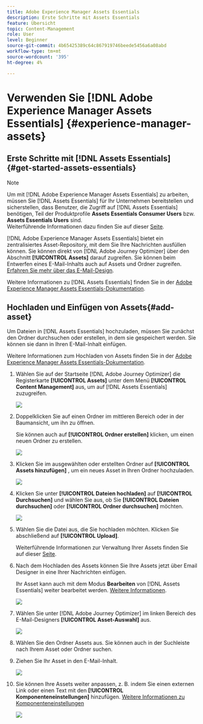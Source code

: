 ```yaml
---
title: Adobe Experience Manager Assets Essentials
description: Erste Schritte mit Assets Essentials
feature: Übersicht
topic: Content-Management
role: User
level: Beginner
source-git-commit: 4b65425389c64c867919746beede5456a6a08abd
workflow-type: tm+mt
source-wordcount: '395'
ht-degree: 4%

---
```


# Verwenden Sie [!DNL Adobe Experience Manager Assets Essentials] {#experience-manager-assets}

## Erste Schritte mit [!DNL Assets Essentials] {#get-started-assets-essentials}

>[!NOTE]
>
> Um mit [!DNL Adobe Experience Manager Assets Essentials] zu arbeiten, müssen Sie [!DNL Assets Essentials] für Ihr Unternehmen bereitstellen und sicherstellen, dass Benutzer, die Zugriff auf [!DNL Assets Essentials] benötigen, Teil der Produktprofile **Assets Essentials Consumer Users** bzw. **Assets Essentials Users** sind. <br> Weiterführende Informationen dazu finden Sie auf dieser [Seite](https://experienceleague.adobe.com/docs/experience-manager-assets-essentials/help/deploy-administer.html).

[!DNL Adobe Experience Manager Assets Essentials] bietet ein zentralisiertes Asset-Repository, mit dem Sie Ihre Nachrichten ausfüllen können. Sie können direkt von [!DNL Adobe Journey Optimizer] über den Abschnitt **[!UICONTROL Assets]** darauf zugreifen. Sie können beim Entwerfen eines E-Mail-Inhalts auch auf Assets und Ordner zugreifen. [Erfahren Sie mehr über das E-Mail-Design](design-emails.md).

Weitere Informationen zu [!DNL Assets Essentials] finden Sie in der [Adobe Experience Manager Assets Essentials-Dokumentation](https://experienceleague.adobe.com/docs/experience-manager-assets-essentials/help/introduction.html).

## Hochladen und Einfügen von Assets{#add-asset}

Um Dateien in [!DNL Assets Essentials] hochzuladen, müssen Sie zunächst den Ordner durchsuchen oder erstellen, in dem sie gespeichert werden. Sie können sie dann in Ihren E-Mail-Inhalt einfügen.

Weitere Informationen zum Hochladen von Assets finden Sie in der [Adobe Experience Manager Assets Essentials-Dokumentation](https://experienceleague.adobe.com/docs/experience-manager-assets-essentials/help/add-delete.html).

1. Wählen Sie auf der Startseite [!DNL Adobe Journey Optimizer] die Registerkarte **[!UICONTROL Assets]** unter dem Menü **[!UICONTROL Content Management]** aus, um auf [!DNL Assets Essentials] zuzugreifen.

   ![](assets/media_library_1.png)

1. Doppelklicken Sie auf einen Ordner im mittleren Bereich oder in der Baumansicht, um ihn zu öffnen.

   Sie können auch auf **[!UICONTROL Ordner erstellen]** klicken, um einen neuen Ordner zu erstellen.

   ![](assets/media_library_8.png)

1. Klicken Sie im ausgewählten oder erstellten Ordner auf **[!UICONTROL Assets hinzufügen]** , um ein neues Asset in Ihren Ordner hochzuladen.

   ![](assets/media_library_2.png)

1. Klicken Sie unter **[!UICONTROL Dateien hochladen]** auf **[!UICONTROL Durchsuchen]** und wählen Sie aus, ob Sie **[!UICONTROL Dateien durchsuchen]** oder **[!UICONTROL Ordner durchsuchen]** möchten.

   ![](assets/media_library_3.png)

1. Wählen Sie die Datei aus, die Sie hochladen möchten. Klicken Sie abschließend auf **[!UICONTROL Upload]**.

   Weiterführende Informationen zur Verwaltung Ihrer Assets finden Sie auf dieser [Seite](https://experienceleague.adobe.com/docs/experience-manager-assets-essentials/help/manage-organize.html?lang=en).

1. Nach dem Hochladen des Assets können Sie Ihre Assets jetzt über Email Designer in eine Ihrer Nachrichten einfügen.

   Ihr Asset kann auch mit dem Modus **Bearbeiten** von [!DNL Assets Essentials] weiter bearbeitet werden. [Weitere Informationen](https://experienceleague.adobe.com/docs/experience-manager-assets-essentials/help/edit-images.html).

   ![](assets/media_library_12.png)

1. Wählen Sie unter [!DNL Adobe Journey Optimizer] im linken Bereich des E-Mail-Designers **[!UICONTROL Asset-Auswahl]** aus.

   ![](assets/media_library_5.png)

1. Wählen Sie den Ordner Assets aus. Sie können auch in der Suchleiste nach Ihrem Asset oder Ordner suchen.

1. Ziehen Sie Ihr Asset in den E-Mail-Inhalt.

   ![](assets/media_library_6.png)

1. Sie können Ihre Assets weiter anpassen, z. B. indem Sie einen externen Link oder einen Text mit den **[!UICONTROL Komponenteneinstellungen]** hinzufügen. [Weitere Informationen zu Komponenteneinstellungen](content-components.md)

   ![](assets/media_library_13.png)
